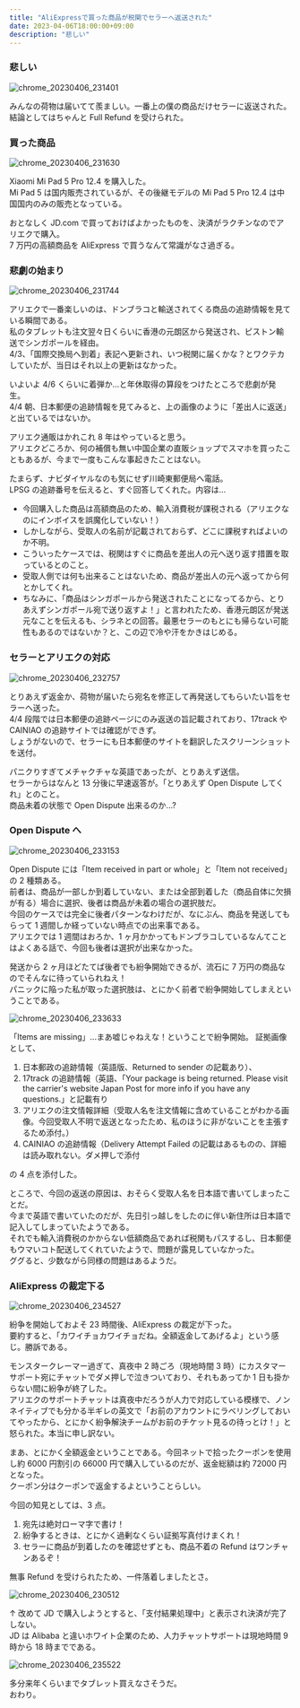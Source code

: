 ```yaml
---
title: "AliExpressで買った商品が税関でセラーへ返送された"
date: 2023-04-06T18:00:00+09:00
description: "悲しい"
---
```


### 悲しい

![chrome_20230406_231401](https://user-images.githubusercontent.com/47537864/230404445-e76d5c40-0785-4470-8e44-e673207a3ab7.png)

みんなの荷物は届いてて羨ましい。一番上の僕の商品だけセラーに返送された。  
結論としてはちゃんと Full Refund を受けられた。

### 買った商品

![chrome_20230406_231630](https://user-images.githubusercontent.com/47537864/230404941-b2ff9c90-eb1c-4ecf-ab0c-f97cf8fba307.png)

Xiaomi Mi Pad 5 Pro 12.4 を購入した。  
Mi Pad 5 は国内販売されているが、その後継モデルの Mi Pad 5 Pro 12.4 は中国国内のみの販売となっている。

おとなしく JD.com で買っておけばよかったものを、決済がラクチンなのでアリエクで購入。  
7 万円の高額商品を AliExpress で買うなんて常識がなさ過ぎる。

### 悲劇の始まり

![chrome_20230406_231744](https://user-images.githubusercontent.com/47537864/230405280-25a149bc-3880-49ba-aba0-d2a1fa071624.png)

アリエクで一番楽しいのは、ドンブラコと輸送されてくる商品の追跡情報を見ている瞬間である。  
私のタブレットも注文翌々日くらいに香港の元朗区から発送され、ピストン輸送でシンガポールを経由。  
4/3、「国際交換局へ到着」表記へ更新され、いつ税関に届くかな？とワクテカしていたが、当日はそれ以上の更新はなかった。

いよいよ 4/6 くらいに着弾か...と年休取得の算段をつけたところで悲劇が発生。  
4/4 朝、日本郵便の追跡情報を見てみると、上の画像のように「差出人に返送」と出ているではないか。

アリエク通販はかれこれ 8 年はやっていると思う。  
アリエクどころか、何の補償も無い中国企業の直販ショップでスマホを買ったこともあるが、今まで一度もこんな事起きたことはない。

たまらず、ナビダイヤルなのも気にせず川崎東郵便局へ電話。  
LPSG の追跡番号を伝えると、すぐ回答してくれた。内容は...

- 今回購入した商品は高額商品のため、輸入消費税が課税される（アリエクなのにインボイスを誤魔化していない！）
- しかしながら、受取人の名前が記載されておらず、どこに課税すればよいのか不明。
- こういったケースでは、税関はすぐに商品を差出人の元へ送り返す措置を取っているとのこと。
- 受取人側では何も出来ることはないため、商品が差出人の元へ返ってから何とかしてくれ。
- ちなみに、「商品はシンガポールから発送されたことになってるから、とりあえずシンガポール宛で送り返すよ！」と言われたため、香港元朗区が発送元なことを伝えるも、シラネとの回答。最悪セラーのもとにも帰らない可能性もあるのではないか？と、この辺で冷や汗をかきはじめる。

### セラーとアリエクの対応

![chrome_20230406_232757](https://user-images.githubusercontent.com/47537864/230409089-68701c7c-6f12-465d-bfb2-27e46437b8ed.png)

とりあえず返金か、荷物が届いたら宛名を修正して再発送してもらいたい旨をセラーへ送った。  
4/4 段階では日本郵便の追跡ページにのみ返送の旨記載されており、17track や CAINIAO の追跡サイトでは確認ができず。  
しょうがないので、セラーにも日本郵便のサイトを翻訳したスクリーンショットを送付。

パニクりすぎてメチャクチャな英語であったが、とりあえず送信。  
セラーからはなんと 13 分後に早速返答が。「とりあえず Open Dispute してくれ」とのこと。  
商品未着の状態で Open Dispute 出来るのか...?

### Open Dispute へ

![chrome_20230406_233153](https://user-images.githubusercontent.com/47537864/230410776-ebe2ac3a-ace7-40f3-b54a-0ec4203b9b65.png)

Open Dispute には「Item received in part or whole」と「Item not received」の 2 種類ある。  
前者は、商品が一部しか到着していない、または全部到着した（商品自体に欠損が有る）場合に選択、後者は商品が未着の場合の選択肢だ。  
今回のケースでは完全に後者パターンなわけだが、なにぶん、商品を発送してもらって 1 週間しか経っていない時点での出来事である。  
アリエクでは 1 週間はおろか、1 ヶ月かかってもドンブラコしているなんてことはよくある話で、今回も後者は選択が出来なかった。

発送から 2 ヶ月ほどたてば後者でも紛争開始できるが、流石に 7 万円の商品なのでそんなに待っていられねえ！  
パニックに陥った私が取った選択肢は、とにかく前者で紛争開始してしまえということである。

![chrome_20230406_233633](https://user-images.githubusercontent.com/47537864/230411718-72d637dc-d61d-49ae-a1bb-e710ded05907.png)

「Items are missing」...まあ嘘じゃねえな！ということで紛争開始。
証拠画像として、

1. 日本郵政の追跡情報（英語版、Returned to sender の記載あり）、
2. 17track の追跡情報（英語、「Your package is being returned. Please visit the carrier's website Japan Post for more info if you have any questions.」と記載有り
3. アリエクの注文情報詳細（受取人名を注文情報に含めていることがわかる画像。今回受取人不明で返送となったため、私のほうに非がないことを主張するため添付。）
4. CAINIAO の追跡情報（Delivery Attempt Failed の記載はあるものの、詳細は読み取れない。ダメ押しで添付

の 4 点を添付した。

ところで、今回の返送の原因は、おそらく受取人名を日本語で書いてしまったことだ。  
今まで英語で書いていたのだが、先日引っ越しをしたのに伴い新住所は日本語で記入してしまっていたようである。  
それでも輸入消費税のかからない低額商品であれば税関もパスするし、日本郵便もウマいコト配送してくれていたようで、問題が露見していなかった。  
ググると、少数ながら同様の問題はあるようだ。

### AliExpress の裁定下る

![chrome_20230406_234527](https://user-images.githubusercontent.com/47537864/230415330-83b344d7-3b51-48cd-a440-7307e895b731.png)

紛争を開始しておよそ 23 時間後、AliExpress の裁定が下った。  
要約すると、「カワイチョカワイチョだね。全額返金してあげるよ」という感じ。勝訴である。

モンスタークレーマー過ぎて、真夜中 2 時ごろ（現地時間 3 時）にカスタマーサポート宛にチャットでダメ押しで泣きついており、それもあってか 1 日も掛からない間に紛争が終了した。  
アリエクのサポートチャットは真夜中だろうが人力で対応している模様で、ノンネイティブでも分かる半ギレの英文で「お前のアカウントにラベリングしておいてやったから、とにかく紛争解決チームがお前のチケット見るの待っとけ！」と怒られた。本当に申し訳ない。

まあ、とにかく全額返金ということである。今回ネットで拾ったクーポンを使用し約 6000 円割引の 66000 円で購入しているのだが、返金総額は約 72000 円となった。  
クーポン分はクーポンで返金するよということらしい。

今回の知見としては、3 点。

1. 宛先は絶対ローマ字で書け！
2. 紛争するときは、とにかく過剰なくらい証拠写真付けまくれ！
3. セラーに商品が到着したのを確認せずとも、商品不着の Refund はワンチャンあるぞ！

無事 Refund を受けられたため、一件落着しましたとさ。

![chrome_20230406_230512](https://user-images.githubusercontent.com/47537864/230417088-7a209771-a960-462e-b34f-37ce6257eb2c.png)

↑ 改めて JD で購入しようとすると、「支付結果処理中」と表示され決済が完了しない。  
JD は Alibaba と違いホワイト企業のため、人力チャットサポートは現地時間 9 時から 18 時までである。

![chrome_20230406_235522](https://user-images.githubusercontent.com/47537864/230417943-d92291df-692c-4689-bec9-cd1fd123226d.png)

多分来年くらいまでタブレット買えなさそうだ。  
おわり。
